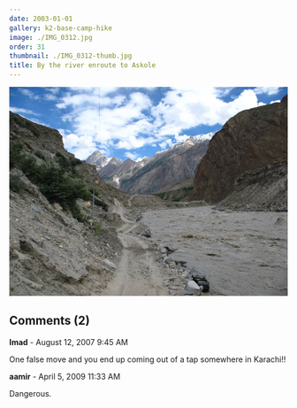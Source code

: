 ```yaml
---
date: 2003-01-01
gallery: k2-base-camp-hike
image: ./IMG_0312.jpg
order: 31
thumbnail: ./IMG_0312-thumb.jpg
title: By the river enroute to Askole
---
```


![By the river enroute to Askole](./IMG_0312.jpg)

<div id="comments">

## Comments (2)

<div id="comment">

**Imad** - August 12, 2007  9:45 AM

One false move and you end up coming out of a tap somewhere in Karachi!!

</div>

<div id="comment">

**aamir** - April  5, 2009 11:33 AM

Dangerous.

</div>

</div>
